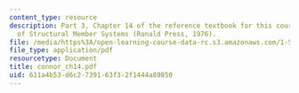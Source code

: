 ```yaml
---
content_type: resource
description: Part 3, Chapter 14 of the reference textbook for this course, Analysis
  of Structural Member Systems (Ronald Press, 1976).
file: /media/https%3A/open-learning-course-data-rc.s3.amazonaws.com/1-571-structural-analysis-and-control-spring-2004/611a4b53d6c2739163f32f1444a89850_connor_ch14.pdf
file_type: application/pdf
resourcetype: Document
title: connor_ch14.pdf
uid: 611a4b53-d6c2-7391-63f3-2f1444a89850
---
```

